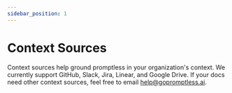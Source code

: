 ```yaml
---
sidebar_position: 1
---
```


# Context Sources

Context sources help ground promptless in your organization's context. We currently support GitHub, Slack, Jira, Linear, and Google Drive. If your docs need other context sources, feel free to email [help@gopromptless.ai](mailto:help@gopromptless.ai). 